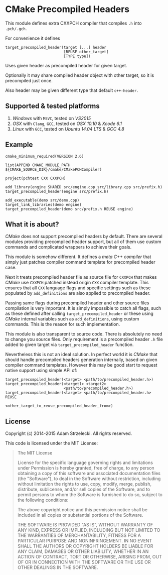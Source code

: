 CMake Precompiled Headers
=========================

This module defines extra CXXPCH compiler that compiles `.h` into `.pch/.gch`.

For convenience it defines

	target_precompiled_header(target [...] header
	                          [REUSE other_target]
	                          [TYPE type])

Uses given header as precompiled header for given target.

Optionally it may share compiled header object with other target, so it is
precompiled just once.

Also header may be given different type that default `c++-header`.

Supported & tested platforms
----------------------------

1. *Windows* with `MSVC`, tested on *VS2015*
2. *OSX* with `Clang`, `GCC`, tested on *OSX 10.10* & *Xcode 6.1*
3. *Linux* with `GCC`, tested on *Ubuntu 14.04 LTS* & *GCC 4.8*

Example
-------

	cmake_minimum_required(VERSION 2.6)
	
	list(APPEND CMAKE_MODULE_PATH ${CMAKE_SOURCE_DIR}/cmake/CMakePCHCompiler)
	
	project(pchtest CXX CXXPCH)
	
	add_library(engine SHARED src/engine.cpp src/library.cpp src/prefix.h)
	target_precompiled_header(engine src/prefix.h)
	
	add_executable(demo src/demo.cpp)
	target_link_libraries(demo engine)
	target_precompiled_header(demo src/prefix.h REUSE engine)

What it is about?
-----------------

*CMake* does not support precompiled headers by default. There are several
modules providing precompiled header support, but all of them use custom
commands and complicated wrappers to achieve their goals.

This module is somehow different. It defines a *meta C++ compiler* that simply
just patches compiler command template for precompiled header case.

Next it treats precompiled header file as source file for `CXXPCH` that makes
*CMake* use `CXXPCH` patched instead origin `CXX` compiler template. This
ensures that all `CXX` language flags and specific settings such as these
populated by `add_definitions` are also applied to precompiled header.

Passing same flags during precompiled header and other source files compilation
is very important. It is simply impossible to catch all flags, such as these
defined after calling `target_precompiled_header` or these using *CMake*
internal variables such as `add_definitions`, using custom commands. This is
the reason for such implementation.

This module is also transparent to source code. There is absolutely no need to
change you source files. Only requirement is a precompiled header `.h` file
added to given target via `target_precompiled_header` function.

Nevertheless this is not an ideal solution. In perfect world it is *CMake* that
should handle precompiled headers generation internally, based on given
compiler command templates. However this may be good start to request native
support using simple API of:

	target_precompiled_header(<target> <path/to/precompiled_header.h>)
	target_precompiled_header(<target1> <target2>
	                          <path/to/precompiled_header.h>)
	target_precompiled_header(<target> <path/to/precompiled_header.h> REUSE
	                          <other_target_to_reuse_precompiled_header_from>)

License
-------

Copyright (c) 2014-2015 Adam Strzelecki. All rights reserved.

This code is licensed under the MIT License:

> The MIT License
>
> License for the specific language governing rights and limitations under
> Permission is hereby granted, free of charge, to any person obtaining a
> copy of this software and associated documentation files (the "Software"),
> to deal in the Software without restriction, including without limitation
> the rights to use, copy, modify, merge, publish, distribute, sublicense,
> and/or sell copies of the Software, and to permit persons to whom the
> Software is furnished to do so, subject to the following conditions:
>
> The above copyright notice and this permission notice shall be included
> in all copies or substantial portions of the Software.
>
> THE SOFTWARE IS PROVIDED "AS IS", WITHOUT WARRANTY OF ANY KIND, EXPRESS
> OR IMPLIED, INCLUDING BUT NOT LIMITED TO THE WARRANTIES OF MERCHANTABILITY,
> FITNESS FOR A PARTICULAR PURPOSE AND NONINFRINGEMENT. IN NO EVENT SHALL
> THE AUTHORS OR COPYRIGHT HOLDERS BE LIABLE FOR ANY CLAIM, DAMAGES OR OTHER
> LIABILITY, WHETHER IN AN ACTION OF CONTRACT, TORT OR OTHERWISE, ARISING
> FROM, OUT OF OR IN CONNECTION WITH THE SOFTWARE OR THE USE OR OTHER
> DEALINGS IN THE SOFTWARE.
